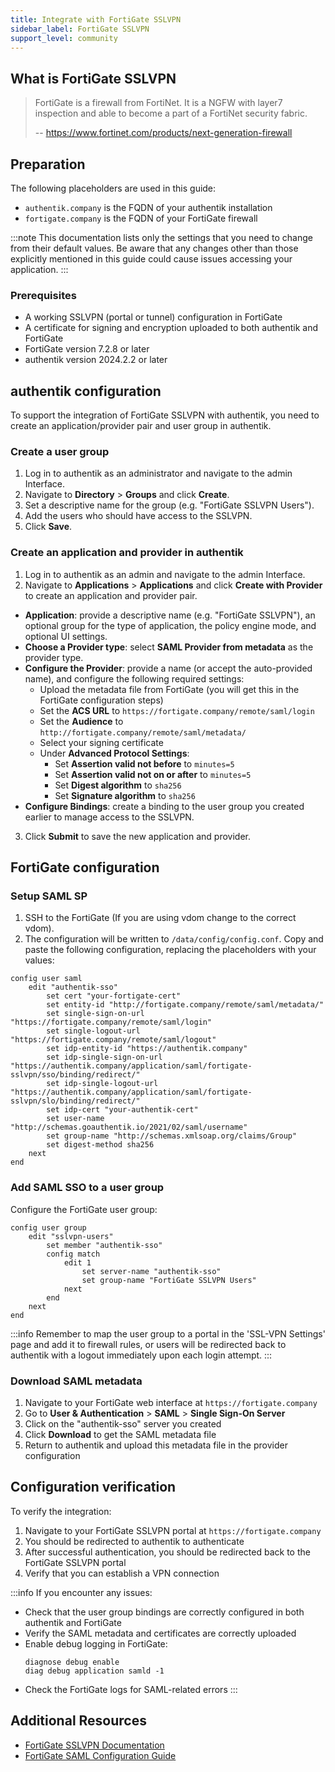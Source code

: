 ```yaml
---
title: Integrate with FortiGate SSLVPN
sidebar_label: FortiGate SSLVPN
support_level: community
---
```


## What is FortiGate SSLVPN

> FortiGate is a firewall from FortiNet. It is a NGFW with layer7 inspection and able to become a part of a FortiNet security fabric.
>
> -- https://www.fortinet.com/products/next-generation-firewall

## Preparation

The following placeholders are used in this guide:

- `authentik.company` is the FQDN of your authentik installation
- `fortigate.company` is the FQDN of your FortiGate firewall

:::note
This documentation lists only the settings that you need to change from their default values. Be aware that any changes other than those explicitly mentioned in this guide could cause issues accessing your application.
:::

### Prerequisites

- A working SSLVPN (portal or tunnel) configuration in FortiGate
- A certificate for signing and encryption uploaded to both authentik and FortiGate
- FortiGate version 7.2.8 or later
- authentik version 2024.2.2 or later

## authentik configuration

To support the integration of FortiGate SSLVPN with authentik, you need to create an application/provider pair and user group in authentik.

### Create a user group

1. Log in to authentik as an administrator and navigate to the admin Interface.
2. Navigate to **Directory** > **Groups** and click **Create**.
3. Set a descriptive name for the group (e.g. "FortiGate SSLVPN Users").
4. Add the users who should have access to the SSLVPN.
5. Click **Save**.

### Create an application and provider in authentik

1. Log in to authentik as an admin and navigate to the admin Interface.
2. Navigate to **Applications** > **Applications** and click **Create with Provider** to create an application and provider pair.

- **Application**: provide a descriptive name (e.g. "FortiGate SSLVPN"), an optional group for the type of application, the policy engine mode, and optional UI settings.
- **Choose a Provider type**: select **SAML Provider from metadata** as the provider type.
- **Configure the Provider**: provide a name (or accept the auto-provided name), and configure the following required settings:
    - Upload the metadata file from FortiGate (you will get this in the FortiGate configuration steps)
    - Set the **ACS URL** to `https://fortigate.company/remote/saml/login`
    - Set the **Audience** to `http://fortigate.company/remote/saml/metadata/`
    - Select your signing certificate
    - Under **Advanced Protocol Settings**:
        - Set **Assertion valid not before** to `minutes=5`
        - Set **Assertion valid not on or after** to `minutes=5`
        - Set **Digest algorithm** to `sha256`
        - Set **Signature algorithm** to `sha256`
- **Configure Bindings**: create a binding to the user group you created earlier to manage access to the SSLVPN.

3. Click **Submit** to save the new application and provider.

## FortiGate configuration

### Setup SAML SP

1. SSH to the FortiGate (If you are using vdom change to the correct vdom).
2. The configuration will be written to `/data/config/config.conf`. Copy and paste the following configuration, replacing the placeholders with your values:

```
config user saml
    edit "authentik-sso"
        set cert "your-fortigate-cert"
        set entity-id "http://fortigate.company/remote/saml/metadata/"
        set single-sign-on-url "https://fortigate.company/remote/saml/login"
        set single-logout-url "https://fortigate.company/remote/saml/logout"
        set idp-entity-id "https://authentik.company"
        set idp-single-sign-on-url "https://authentik.company/application/saml/fortigate-sslvpn/sso/binding/redirect/"
        set idp-single-logout-url "https://authentik.company/application/saml/fortigate-sslvpn/slo/binding/redirect/"
        set idp-cert "your-authentik-cert"
        set user-name "http://schemas.goauthentik.io/2021/02/saml/username"
        set group-name "http://schemas.xmlsoap.org/claims/Group"
        set digest-method sha256
    next
end
```

### Add SAML SSO to a user group

Configure the FortiGate user group:

```
config user group
    edit "sslvpn-users"
        set member "authentik-sso"
        config match
            edit 1
                set server-name "authentik-sso"
                set group-name "FortiGate SSLVPN Users"
            next
        end
    next
end
```

:::info
Remember to map the user group to a portal in the 'SSL-VPN Settings' page and add it to firewall rules, or users will be redirected back to authentik with a logout immediately upon each login attempt.
:::

### Download SAML metadata

1. Navigate to your FortiGate web interface at `https://fortigate.company`
2. Go to **User & Authentication** > **SAML** > **Single Sign-On Server**
3. Click on the "authentik-sso" server you created
4. Click **Download** to get the SAML metadata file
5. Return to authentik and upload this metadata file in the provider configuration

## Configuration verification

To verify the integration:

1. Navigate to your FortiGate SSLVPN portal at `https://fortigate.company`
2. You should be redirected to authentik to authenticate
3. After successful authentication, you should be redirected back to the FortiGate SSLVPN portal
4. Verify that you can establish a VPN connection

:::info
If you encounter any issues:

- Check that the user group bindings are correctly configured in both authentik and FortiGate
- Verify the SAML metadata and certificates are correctly uploaded
- Enable debug logging in FortiGate:
    ```
    diagnose debug enable
    diag debug application samld -1
    ```
- Check the FortiGate logs for SAML-related errors
  :::

## Additional Resources

- [FortiGate SSLVPN Documentation](https://docs.fortinet.com/document/fortigate/7.2.8/administration-guide/397719/ssl-vpn)
- [FortiGate SAML Configuration Guide](https://docs.fortinet.com/document/fortigate/7.2.8/administration-guide/954635/saml-sp)
